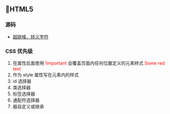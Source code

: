 ## 📄HTML5

### 源码
+ [超链接、转义字符](/Interview-.NET/NETSubject/Views/ViewValue/Index.cshtml)

### CSS 优先级
1. 在属性后面使用 <font color=red>!important</font> 会覆盖页面内任何位置定义的元素样式<span style="color:red"> Some red text </span>
2. 作为 style 属性写在元素内的样式
3. id 选择器
4. 类选择器
5. 标签选择器
6. 通配符选择器
7. 器自定义或继承


